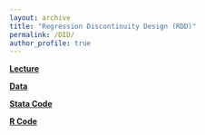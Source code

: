 ```yaml
---
layout: archive
title: "Regression Discontinuity Design (RDD)"
permalink: /DID/
author_profile: true
---
```


[**Lecture**](https://jack-fitzgerald.github.io/files/RDD.pdf) <br/>

[**Data**](https://jack-fitzgerald.github.io/files/LMB04.dta) <br/>

[**Stata Code**](https://jack-fitzgerald.github.io/files/LMB04_replication.do) <br/>

[**R Code**](https://jack-fitzgerald.github.io/files/LMB04_replication.R)
